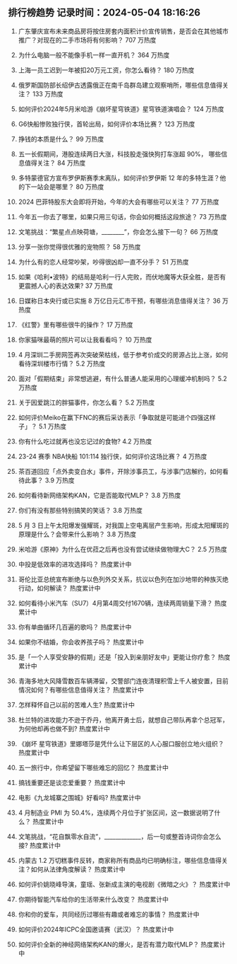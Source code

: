 
## 排行榜趋势 记录时间：2024-05-04 18:16:26
  
  1. 广东肇庆宣布未来商品房将按住房套内面积计价宣传销售，是否会在其他城市推广？对现在的二手市场将有何影响？ 707 万热度
    
  2. 为什么电脑一般不能像手机一样一直开机？ 364 万热度
    
  3. 上海一员工迟到一年被扣20万元工资，你怎么看待？ 180 万热度
    
  4. 俄罗斯国防部长绍伊古透露俄正在南千岛群岛建立观察哨所，哪些信息值得关注？ 133 万热度
    
  5. 如何评价2024年5月米哈游《崩坏星穹铁道》星穹铁道演唱会？ 124 万热度
    
  6. G6快船惨败独行侠，首轮出局，如何评价本场比赛？ 123 万热度
    
  7. 挣钱的本质是什么？ 99 万热度
    
  8. 五一长假期间，港股连续两日大涨，科技股走强快狗打车涨超 90%， 哪些信息值得关注？ 84 万热度
    
  9. 多特蒙德官方宣布罗伊斯赛季末离队，如何评价罗伊斯 12 年的多特生涯？他的下一站会是哪里？ 80 万热度
    
  10. 2024 巴菲特股东大会即将开始，今年的大会有哪些可以关注？ 77 万热度
    
  11. 今年五一你去了哪里，如果只用三句话，你会如何概括这段旅途？ 73 万热度
    
  12. 文笔挑战：“繁星点点映荷塘，________”，你会怎么接下一句？ 66 万热度
    
  13. 分享一张你觉得很优雅的宠物照？ 58 万热度
    
  14. 为什么有的恋人经常吵架，吵得很凶却一直不分手？ 51 万热度
    
  15. 如果《哈利•波特》的结局是哈利一行人完败，而伏地魔等大获全胜，是否有更震撼人心的表达效果? 37 万热度
    
  16. 日媒称日本央行或已实施 8 万亿日元汇市干预，有哪些消息值得关注？ 36 万热度
    
  17. 《红警》里有哪些很牛的操作？ 17 万热度
    
  18. 你家猫咪最萌的照片可以让我看看吗？ 10 万热度
    
  19. 4 月深圳二手房网签再次突破荣枯线，低于参考价成交的房源占比上涨，如何看待深圳楼市行情？ 5.2 万热度
    
  20. 面对「假期结束」非常想逃避，有什么普通人能采用的心理缓冲机制吗？ 5.2 万热度
    
  21. 关于因爱跳江的胖猫事件，你怎么看？ 5.2 万热度
    
  22. 如何评价Meiko在赢下FNC的赛后采访表示「争取就是可能进个四强这样子」？ 5.1 万热度
    
  23. 你有什么吃过就再也没忘记过的食物? 4.2 万热度
    
  24. 23-24 赛季 NBA快船 101:114 独行侠，如何评价这场比赛？ 4 万热度
    
  25. 茶百道回应「点外卖变白水」事件，开除涉事员工，与涉事门店解约，如何看待此事？ 3.9 万热度
    
  26. 如何看待新网络架构KAN，它是否能取代MLP？ 3.8 万热度
    
  27. 你们有没有那些特别搞笑的笑话？ 3.8 万热度
    
  28. 5 月 3 日上午太阳爆发强耀斑，对我国上空电离层产生影响，形成太阳耀斑的原理是什么？会带来什么影响？ 3.8 万热度
    
  29. 米哈游《原神》为什么在优菈之后再也没有尝试继续做物理大C？ 2.5 万热度
    
  30. 中投是低效率的进攻选择吗？ 热度累计中
    
  31. 哥伦比亚总统宣布断绝与以色列外交关系，抗议以色列在加沙地带的种族灭绝行动，如何解读？ 热度累计中
    
  32. 如何看待小米汽车（SU7）4月第4周交付1670辆，连续两周销量下滑？ 热度累计中
    
  33. 你有单曲循环几百遍的歌吗？ 热度累计中
    
  34. 如果你不结婚，你会收养孩子吗？ 热度累计中
    
  35. 是「一个人享受安静的假期」还是「投入到亲朋好友中」更能让你疗愈？ 热度累计中
    
  36. 青海多地大风降雪数百车辆滞留，交警部门连夜清理积雪上千人被安置，目前情况如何？有哪些信息值得关注？ 热度累计中
    
  37. 怎样释怀自己以前的苦难人生? 热度累计中
    
  38. 杜兰特的进攻能力不逊于乔丹，他离开勇士后，就想自己带队再拿个总冠军，为何他却再也做不到? 热度累计中
    
  39. 《崩坏 星穹铁道》里娜塔莎是凭什么让下层区的人心服口服创立地火组织？ 热度累计中
    
  40. 五一旅行中，你希望留下哪些难忘的回忆？ 热度累计中
    
  41. 搞钱重要还是谈恋爱重要？ 热度累计中
    
  42. 电影《九龙城寨之围城》好看吗? 热度累计中
    
  43. 4 月制造业 PMI 为 50.4%，连续两个月位于扩张区间，这一数据说明了什么？ 热度累计中
    
  44. 文笔挑战，“花自飘零水自流”，_____________，后一句或整首诗词你会怎么接? 热度累计中
    
  45. 内蒙古 1.2 万切糕事件反转，商家称所有商品均已明确标注，哪些信息值得关注？如何从法律角度解读？ 热度累计中
    
  46. 如何评价姚晓峰导演，童瑶、张新成主演的电视剧《微暗之火》？ 热度累计中
    
  47. 你期待智能汽车给你的生活带来什么改变？ 热度累计中
    
  48. 你和你的爱车，共同经历过哪些有趣或者难忘的事情？ 热度累计中
    
  49. 如何评价2024年ICPC全国邀请赛（武汉）？ 热度累计中
    
  50. 如何评价全新的神经网络架构KAN的爆火，是否有潜力取代MLP？ 热度累计中
    